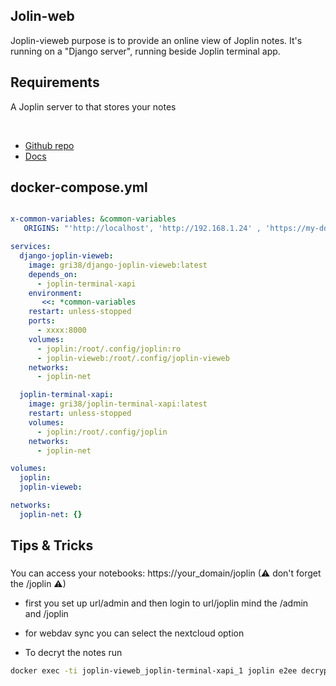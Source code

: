 ## Jolin-web

Joplin-vieweb purpose is to provide an online view of Joplin notes.
It's running on a "Django server", running beside Joplin terminal app.

## Requirements

A Joplin server to that stores your notes

<br>

- [Github repo](https://github.com/joplin-vieweb)
- [Docs](https://github.com/joplin-vieweb/joplin-vieweb/#installation--configuration-instructions)

## docker-compose.yml

```yml

x-common-variables: &common-variables
   ORIGINS: "'http://localhost', 'http://192.168.1.24' , 'https://my-ddns-domain.com'"

services:
  django-joplin-vieweb:
    image: gri38/django-joplin-vieweb:latest
    depends_on:
      - joplin-terminal-xapi
    environment:
       <<: *common-variables
    restart: unless-stopped
    ports:
      - xxxx:8000
    volumes:
      - joplin:/root/.config/joplin:ro
      - joplin-vieweb:/root/.config/joplin-vieweb
    networks:
      - joplin-net

  joplin-terminal-xapi:
    image: gri38/joplin-terminal-xapi:latest
    restart: unless-stopped
    volumes:
      - joplin:/root/.config/joplin
    networks:
      - joplin-net

volumes:
  joplin:
  joplin-vieweb:

networks:
  joplin-net: {}
```

## Tips & Tricks

###
You can access your notebooks: https://your_domain/joplin (⚠ don't forget the /joplin ⚠)

- first you set up url/admin and then login to url/joplin
mind the /admin and /joplin

- for webdav sync you can select the nextcloud option

- To decryt the notes run

```sh
docker exec -ti joplin-vieweb_joplin-terminal-xapi_1 joplin e2ee decrypt
```
